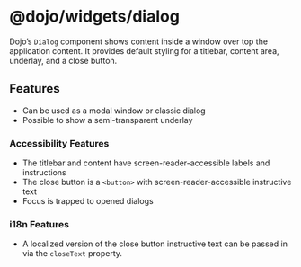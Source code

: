 # <span class="citation" data-cites="dojo/widgets/dialog"><span class="citation" data-cites="dojo/widgets/dialog"><span class="citation" data-cites="dojo/widgets/dialog"><span class="citation" data-cites="dojo/widgets/dialog">@dojo/widgets/dialog</span></span></span></span>

Dojo’s `Dialog` component shows content inside a window over top the application content. It provides default styling for a titlebar, content area, underlay, and a close button.

## Features

-   Can be used as a modal window or classic dialog
-   Possible to show a semi-transparent underlay

### Accessibility Features

-   The titlebar and content have screen-reader-accessible labels and instructions
-   The close button is a `<button>` with screen-reader-accessible instructive text
-   Focus is trapped to opened dialogs

### i18n Features

-   A localized version of the close button instructive text can be passed in via the `closeText` property.
